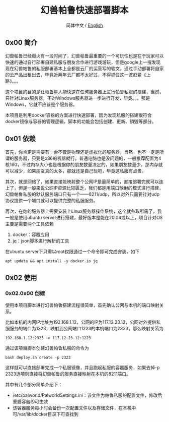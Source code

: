 <div align="center">

<h1>幻兽帕鲁快速部署脚本</h1>

简体中文 / [English](./Readme.en.md)

</div>

## 0x00 简介

幻兽帕鲁已经爆火有一段时间了，幻兽帕鲁最重要的一个可玩性也是在于玩家可以快速的通过自行部署自建私服与朋友合作进行游戏游玩，但是google上一搜发现现在幻兽帕鲁的私服部署基本上全都是云厂的运营写的软文，通过手动部署将自家的云产品出租出去，毕竟近两年云厂都不太好过，不得抓住这一波赶紧《上路》。。。

这个项目的目的是让帕鲁星人能快速在任何服务器上进行帕鲁私服的搭建，当然，只针对Linux服务器，不对Windows服务器进一步进行开发，毕竟。。。那是Windows，它就不应该是个服务器。

本项目是利用docker容器的方案进行快速部署，因为发现私服的搭建很符合docker镜像与容器的管理逻辑，脚本的功能会包括创建、更新、销毁等部分。

## 0x01 依赖

首先，你肯定是需要有一台不管是物理还是虚拟化的服务器，当然，也不一定是所谓的服务器，只要是x86的机器就行，普通电脑也是没问题的，一般推荐配置为4核16G，不过内存大小也是根据你的朋友数量决定的，如果朋友数量少，那内存就可以减少，如果朋友真的太多，那就还是自己玩吧，毕竟这私服有点贵。

其次，就是网络了，如果直接能映射整个公网IP是最简单的，直接部署完就可以连上了，但是一般来说公网IP资源比较匮乏，我们都是用端口映射的模式进行搭建，幻兽帕鲁私服的默认服务端口只有一个——8211/udp，所以对外只需要针对udp协议提供一个端口就可以提供完整的私服服务。

再次，在你的服务器上需要安装上Linux服务器操作系统，这个就各取所需了，我一般是使用ubuntu server进行搭建，最好版本是能在20.04或以上，项目针对OS主要是需要两个工具依赖

1. docker：容器应用
2. jq：json脚本进行解析的工具

在ubuntu server下只需以root权限通过一个命令即可完成安装，如下

```shell
apt update && apt install -y docker.io jq
```

## 0x02 使用

### 0x02.0x00 创建

使用本项目脚本进行幻兽帕鲁搭建流程很简单，首先确认公网与本机的端口映射关系。

比如本机的内网IP地址为192.168.1.12，公网的IP为117.12.23.12，公网对外提供私服服务的端口为1223，映射到公网端口1223的本机端口为2323，那么映射关系为

	192.168.1.12:2323 -> 117.12.23.12:1223

通过该项目脚本创建幻兽帕鲁私服的命令为

``` shell
bash deploy.sh create -p 2323
```

这样就可以直接部署完成一个私服镜像，并且跑起私服的容器服务，如果去掉-p 2323选项则直接将幻兽帕鲁的服务直接映射在本机的8211端口。

其中有几个部分简单介绍下：

* /etc/palworld/PalworldSettings.ini：该文件为帕鲁私服的配置文件，修改后重启容器即可生效
* 该容器服务每小时会备份一次配置文件以及存储文件，在本机中可/var/lib/docker目录下可查找到